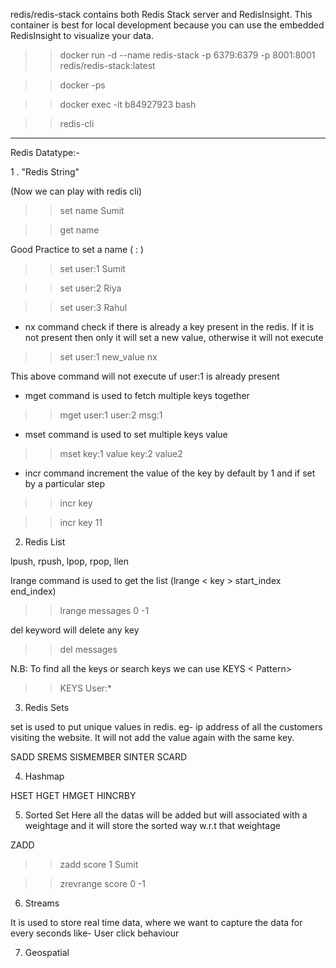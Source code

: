 redis/redis-stack contains both Redis Stack server and RedisInsight. This container is best for local development because you can use the embedded RedisInsight to visualize your data.

>> docker run -d --name redis-stack -p 6379:6379 -p 8001:8001 redis/redis-stack:latest

>> docker -ps

>> docker exec -it b84927923 bash

>> redis-cli

----------

Redis Datatype:- 

 1 . "Redis String" 

 (Now we can play with redis cli)

 >> set name Sumit

 >> get name

 Good Practice to set a name ( <entity>:<key> )

 >> set user:1 Sumit

 >> set user:2 Riya

 >> set user:3 Rahul


- nx command check if there is already a key present in the redis. If it is not present then only it will set a new value, otherwise it will not execute

 >> set user:1 new_value nx
 
 This above command will not execute uf user:1 is already present

 - mget command is used to fetch multiple keys together

 >> mget user:1 user:2 msg:1

 - mset command is used to set multiple keys value

 >> mset key:1 value key:2 value2

 - incr command increment the value of the key by default by 1 and if set by a particular step

 >> incr key 

 >> incr key 11


2. Redis List

lpush, rpush, lpop, rpop, llen

lrange command is used to get the list (lrange < key > start_index end_index)

>> lrange messages 0 -1 

del keyword will delete any key

>> del messages

N.B: To find all the keys or search keys we can use KEYS < Pattern>

>> KEYS User:*

3. Redis Sets

set is used to put unique values in redis. eg- ip address of all the customers visiting the website.
It will not add the value again with the same key.

SADD
SREMS
SISMEMBER
SINTER
SCARD

4. Hashmap

HSET
HGET
HMGET
HINCRBY

5. Sorted Set
Here all the datas will be added but will associated with a weightage and it will store the sorted way w.r.t that weightage

ZADD 

>> zadd score 1 Sumit

>> zrevrange score 0 -1

6. Streams

It is used to store real time data, where we want to capture the data for every seconds like- User click behaviour

7. Geospatial


